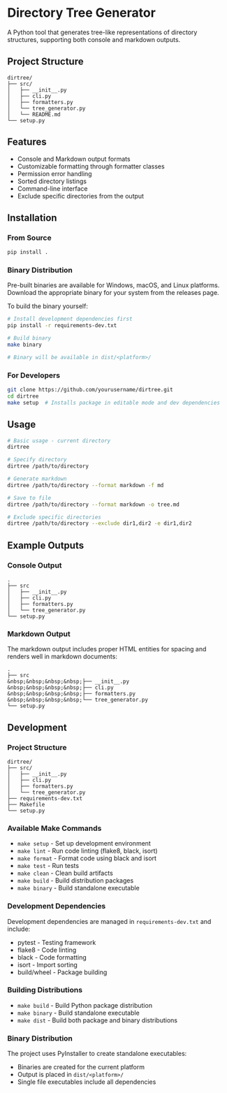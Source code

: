 # Directory Tree Generator

A Python tool that generates tree-like representations of directory structures, supporting both console and markdown outputs.

## Project Structure
```
dirtree/
├── src/
│   ├── __init__.py
│   ├── cli.py
│   ├── formatters.py
│   └── tree_generator.py
│   └── README.md
└── setup.py
```

## Features
- Console and Markdown output formats
- Customizable formatting through formatter classes
- Permission error handling
- Sorted directory listings
- Command-line interface
- Exclude specific directories from the output

## Installation

### From Source
```bash
pip install .
```

### Binary Distribution
Pre-built binaries are available for Windows, macOS, and Linux platforms. Download the appropriate binary for your system from the releases page.

To build the binary yourself:
```bash
# Install development dependencies first
pip install -r requirements-dev.txt

# Build binary
make binary

# Binary will be available in dist/<platform>/
```

### For Developers
```bash
git clone https://github.com/yourusername/dirtree.git
cd dirtree
make setup  # Installs package in editable mode and dev dependencies
```

## Usage

```bash
# Basic usage - current directory
dirtree

# Specify directory
dirtree /path/to/directory

# Generate markdown
dirtree /path/to/directory --format markdown -f md

# Save to file
dirtree /path/to/directory --format markdown -o tree.md

# Exclude specific directories
dirtree /path/to/directory --exclude dir1,dir2 -e dir1,dir2
```

## Example Outputs

### Console Output
```
.
├── src
│   ├── __init__.py
│   ├── cli.py
│   ├── formatters.py
│   └── tree_generator.py
└── setup.py
```

### Markdown Output
The markdown output includes proper HTML entities for spacing and renders well in markdown documents:
```
.
├── src
&nbsp;&nbsp;&nbsp;&nbsp;├── __init__.py
&nbsp;&nbsp;&nbsp;&nbsp;├── cli.py
&nbsp;&nbsp;&nbsp;&nbsp;├── formatters.py
&nbsp;&nbsp;&nbsp;&nbsp;└── tree_generator.py
└── setup.py
```

## Development

### Project Structure
```
dirtree/
├── src/
│   ├── __init__.py
│   ├── cli.py
│   ├── formatters.py
│   └── tree_generator.py
├── requirements-dev.txt
├── Makefile
└── setup.py
```

### Available Make Commands
- `make setup` - Set up development environment
- `make lint` - Run code linting (flake8, black, isort)
- `make format` - Format code using black and isort
- `make test` - Run tests
- `make clean` - Clean build artifacts
- `make build` - Build distribution packages
- `make binary` - Build standalone executable

### Development Dependencies
Development dependencies are managed in `requirements-dev.txt` and include:
- pytest - Testing framework
- flake8 - Code linting
- black - Code formatting
- isort - Import sorting
- build/wheel - Package building

### Building Distributions
- `make build` - Build Python package distribution
- `make binary` - Build standalone executable
- `make dist` - Build both package and binary distributions

### Binary Distribution
The project uses PyInstaller to create standalone executables:
- Binaries are created for the current platform
- Output is placed in `dist/<platform>/`
- Single file executables include all dependencies
